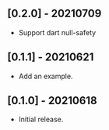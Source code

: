 ## [0.2.0] - 20210709

* Support dart null-safety

## [0.1.1] - 20210621

* Add an example.

## [0.1.0] - 20210618

* Initial release.
